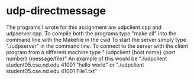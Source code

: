 # udp-directmessage
The programs I wrote for this assignment are udpclient.cpp and udpserver.cpp.
To compile both the programs type "make all" into the command line with the Makefile in the cwd
To start the server simply type "./udpserver" in the command line.
To connect to the server with the client program from a different machine type "./udpclient {host name} {port number} {message/file}"
An example of this would be "./udpclient student05.cse.nd.edu 41001 "hello world" or "./udpclient student05.cse.nd.edu 41001 File1.txt"
